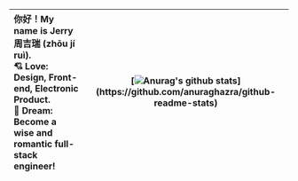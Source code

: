 
| 你好！My name is Jerry 周吉瑞 (zhōu jí ruì).<br />:cupid: Love: Design, Front-end, Electronic Product.<br />:rocket: Dream: Become a wise and romantic full-stack engineer! | [![Anurag's github stats](https://github-readme-stats.vercel.app/api?username=JERRY-Z-J-R&card_width=900&theme=graywhite&icon_color=F2155F&title_color=000000&show_icons=true&include_all_commits=true&hide_border=true")](https://github.com/anuraghazra/github-readme-stats) |
| :----------------------------------------------------------- | ------------------------------------------------------------ |
